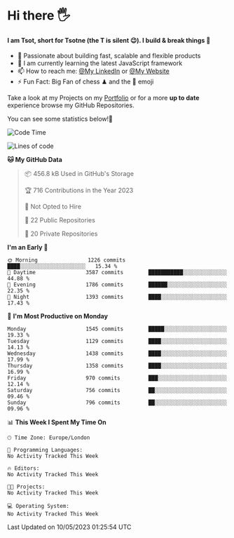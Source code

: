 # Hi there :raised_hand_with_fingers_splayed:
#### I am Tsot, short for Tsotne (the T is silent :wink:). I build & break things :space_invader:
- :telescope: Passionate about building fast, scalable and flexible products
- :seedling: I am currently learning the latest JavaScript framework 
- :mailbox: How to reach me: [@My LinkedIn](https://www.linkedin.com/in/tsotne-gvadzabia/) or [@My Website](https://tsotne.co.uk/contact)
- :zap: Fun Fact: Big Fan of chess ♟ and the 👾 emoji

Take a look at my Projects on my [Portfolio](https://tsotne.co.uk/) or for a more **up to date** experience browse my GitHub Repositories.

You can see some statistics below!:space_invader:
<!--START_SECTION:waka-->
![Code Time](http://img.shields.io/badge/Code%20Time-761%20hrs%202%20mins-blue)

![Lines of code](https://img.shields.io/badge/From%20Hello%20World%20I%27ve%20Written-4.8%20million%20lines%20of%20code-blue)

**🐱 My GitHub Data** 

> 📦 456.8 kB Used in GitHub's Storage 
 > 
> 🏆 716 Contributions in the Year 2023
 > 
> 🚫 Not Opted to Hire
 > 
> 📜 22 Public Repositories 
 > 
> 🔑 20 Private Repositories 
 > 
**I'm an Early 🐤** 

```text
🌞 Morning                1226 commits        ████░░░░░░░░░░░░░░░░░░░░░   15.34 % 
🌆 Daytime                3587 commits        ███████████░░░░░░░░░░░░░░   44.88 % 
🌃 Evening                1786 commits        ██████░░░░░░░░░░░░░░░░░░░   22.35 % 
🌙 Night                  1393 commits        ████░░░░░░░░░░░░░░░░░░░░░   17.43 % 
```
📅 **I'm Most Productive on Monday** 

```text
Monday                   1545 commits        █████░░░░░░░░░░░░░░░░░░░░   19.33 % 
Tuesday                  1129 commits        ████░░░░░░░░░░░░░░░░░░░░░   14.13 % 
Wednesday                1438 commits        ████░░░░░░░░░░░░░░░░░░░░░   17.99 % 
Thursday                 1358 commits        ████░░░░░░░░░░░░░░░░░░░░░   16.99 % 
Friday                   970 commits         ███░░░░░░░░░░░░░░░░░░░░░░   12.14 % 
Saturday                 756 commits         ██░░░░░░░░░░░░░░░░░░░░░░░   09.46 % 
Sunday                   796 commits         ██░░░░░░░░░░░░░░░░░░░░░░░   09.96 % 
```


📊 **This Week I Spent My Time On** 

```text
🕑︎ Time Zone: Europe/London

💬 Programming Languages: 
No Activity Tracked This Week

🔥 Editors: 
No Activity Tracked This Week

🐱‍💻 Projects: 
No Activity Tracked This Week

💻 Operating System: 
No Activity Tracked This Week
```


 Last Updated on 10/05/2023 01:25:54 UTC
<!--END_SECTION:waka-->

